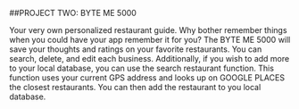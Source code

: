 ##PROJECT TWO: BYTE ME 5000

Your very own personalized restaurant guide. Why bother remember things when you could have your app remember it for you?
The BYTE ME 5000 will save your thoughts and ratings on your favorite restaurants. 
You can search, delete, and edit each business.
Additionally, if you wish to add more to your local database, you can use the search restaurant function.
This function uses your current GPS address and looks up on GOOGLE PLACES the closest restaurants.
You can then add the restaurant to you local database.